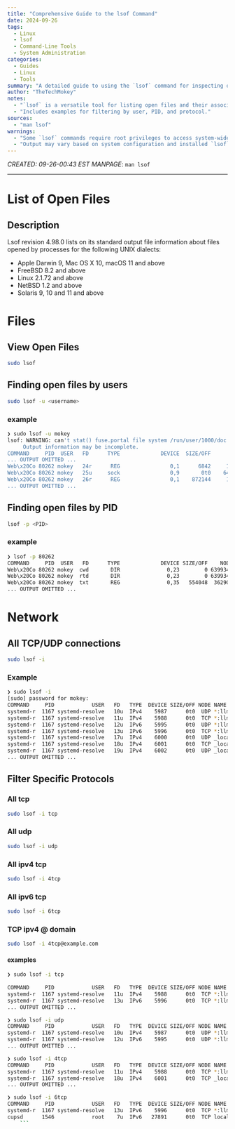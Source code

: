 ```yaml
---
title: "Comprehensive Guide to the lsof Command"
date: 2024-09-26
tags:
  - Linux
  - lsof
  - Command-Line Tools
  - System Administration
categories:
  - Guides
  - Linux
  - Tools
summary: "A detailed guide to using the `lsof` command for inspecting open files, processes, and network connections in Linux."
author: "TheTechMokey"
notes:
  - "`lsof` is a versatile tool for listing open files and their associated processes, making it invaluable for debugging and system monitoring."
  - "Includes examples for filtering by user, PID, and protocol."
sources:
  - "man lsof"
warnings:
  - "Some `lsof` commands require root privileges to access system-wide file and process details."
  - "Output may vary based on system configuration and installed `lsof` version."
---
```



*CREATED: 09-26-00:43 EST*
*MANPAGE*: `man lsof`

---
# List of Open Files
## Description
Lsof revision 4.98.0 lists on its standard output file information about files opened by processes for the following UNIX dialects:  
- Apple Darwin 9, Mac OS X 10, macOS 11 and above  
- FreeBSD 8.2 and above  
- Linux 2.1.72 and above  
- NetBSD 1.2 and above  
- Solaris 9, 10 and 11 and above
# Files
## View Open Files
```bash
sudo lsof
```
## Finding open files by users
```bash
sudo lsof -u <username>
```
### example
```bash
❯ sudo lsof -u mokey  
lsof: WARNING: can't stat() fuse.portal file system /run/user/1000/doc  
     Output information may be incomplete.  
COMMAND     PID  USER   FD      TYPE             DEVICE  SIZE/OFF       NODE NAME
... OUTPUT OMITTED ...
Web\x20Co 80262 mokey   24r      REG                0,1      6842     157294 /memfd:mozilla-ipc (deleted)  
Web\x20Co 80262 mokey   25u     sock                0,9       0t0    6404212 protocol: UNIX-STREAM  
Web\x20Co 80262 mokey   26r      REG                0,1    872144     179216 /memfd:mozilla-ipc (deleted)
... OUTPUT OMITTED ...
```
## Finding open files by PID
```bash
lsof -p <PID>
```
### example
```bash
❯ lsof -p 80262  
COMMAND     PID  USER   FD      TYPE             DEVICE SIZE/OFF    NODE NAME  
Web\x20Co 80262 mokey  cwd       DIR               0,23        0 6399340 /proc/80267/fdinfo  
Web\x20Co 80262 mokey  rtd       DIR               0,23        0 6399340 /proc/80267/fdinfo  
Web\x20Co 80262 mokey  txt       REG               0,35   554048  362909 /usr/lib64/firefox/firefox
... OUTPUT OMITTED ...
```

# Network

## All TCP/UDP connections
```bash
sudo lsof -i
```
### Example
```bash
❯ sudo lsof -i  
[sudo] password for mokey:    
COMMAND     PID            USER   FD   TYPE  DEVICE SIZE/OFF NODE NAME  
systemd-r  1167 systemd-resolve   10u  IPv4    5987      0t0  UDP *:llmnr    
systemd-r  1167 systemd-resolve   11u  IPv4    5988      0t0  TCP *:llmnr (LISTEN)  
systemd-r  1167 systemd-resolve   12u  IPv6    5995      0t0  UDP *:llmnr    
systemd-r  1167 systemd-resolve   13u  IPv6    5996      0t0  TCP *:llmnr (LISTEN)  
systemd-r  1167 systemd-resolve   17u  IPv4    6000      0t0  UDP _localdnsstub:domain    
systemd-r  1167 systemd-resolve   18u  IPv4    6001      0t0  TCP _localdnsstub:domain (LISTEN)  
systemd-r  1167 systemd-resolve   19u  IPv4    6002      0t0  UDP _localdnsproxy:domain
... OUTPUT OMITTED ...
```
## Filter Specific Protocols
### All tcp
```bash
sudo lsof -i tcp
```
### All udp
```bash
sudo lsof -i udp
```
### All ipv4 tcp
```bash
sudo lsof -i 4tcp
```
### All ipv6 tcp
```bash
sudo lsof -i 6tcp
```
### TCP ipv4 @ domain
```bash
sudo lsof -i 4tcp@example.com
```

#### examples
```bash
❯ sudo lsof -i tcp  
  
COMMAND     PID            USER   FD   TYPE  DEVICE SIZE/OFF NODE NAME  
systemd-r  1167 systemd-resolve   11u  IPv4    5988      0t0  TCP *:llmnr (LISTEN)  
systemd-r  1167 systemd-resolve   13u  IPv6    5996      0t0  TCP *:llmnr (LISTEN)
... OUTPUT OMITTED ...
```
```bash
❯ sudo lsof -i udp  
COMMAND     PID            USER   FD   TYPE  DEVICE SIZE/OFF NODE NAME  
systemd-r  1167 systemd-resolve   10u  IPv4    5987      0t0  UDP *:llmnr    
systemd-r  1167 systemd-resolve   12u  IPv6    5995      0t0  UDP *:llmnr
... OUTPUT OMITTED ...
```
```bash
❯ sudo lsof -i 4tcp  
COMMAND     PID            USER   FD   TYPE  DEVICE SIZE/OFF NODE NAME  
systemd-r  1167 systemd-resolve   11u  IPv4    5988      0t0  TCP *:llmnr (LISTEN)  
systemd-r  1167 systemd-resolve   18u  IPv4    6001      0t0  TCP _localdnsstub:domain (LISTEN)  
... OUTPUT OMITTED ...
```
```bash
❯ sudo lsof -i 6tcp  
COMMAND     PID            USER   FD   TYPE  DEVICE SIZE/OFF NODE NAME  
systemd-r  1167 systemd-resolve   13u  IPv6    5996      0t0  TCP *:llmnr (LISTEN)  
cupsd      1546            root    7u  IPv6   27891      0t0  TCP localhost:ipp (LISTEN)
	```
